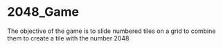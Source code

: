 # 2048_Game
 The objective of the game is to slide numbered tiles on a grid to combine them to create a tile with the number 2048
